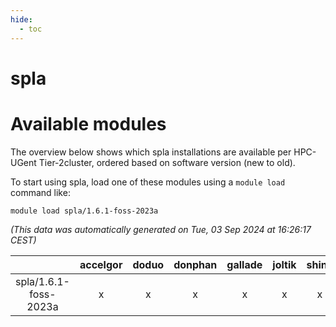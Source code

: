 ```yaml
---
hide:
  - toc
---
```


spla
====

# Available modules


The overview below shows which spla installations are available per HPC-UGent Tier-2cluster, ordered based on software version (new to old).

To start using spla, load one of these modules using a `module load` command like:

```shell
module load spla/1.6.1-foss-2023a
```

*(This data was automatically generated on Tue, 03 Sep 2024 at 16:26:17 CEST)*  

| |accelgor|doduo|donphan|gallade|joltik|shinx|skitty|
| :---: | :---: | :---: | :---: | :---: | :---: | :---: | :---: |
|spla/1.6.1-foss-2023a|x|x|x|x|x|x|x|
